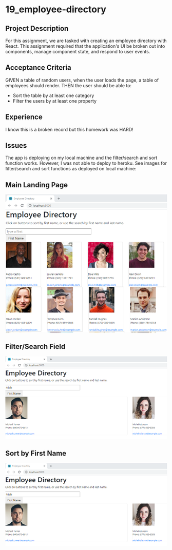 # 19_employee-directory

## Project Description
For this assignment, we are tasked with creating an employee directory with React. This assignment required that the application's UI be broken out into components, manage component state, and respond to user events.

## Acceptance Criteria
GIVEN a table of random users, when the user loads the page, a table of employees should render.
THEN the user should be able to:
* Sort the table by at least one category
* Filter the users by at least one property

## Experience
I know this is a broken record but this homework was HARD! 

## Issues
The app is deploying on my local machine and the filter/search and sort function works. However, I was not able to deploy to heroku. See images for filter/search and sort functions as deployed on local machine:

## Main Landing Page
![Main Landing Page](./public/assets/main.png)

## Filter/Search Field
![Filter/Search](./public/assets/filter-search.png)

## Sort by First Name
![Sort](./public/assets/filter-search.png)




